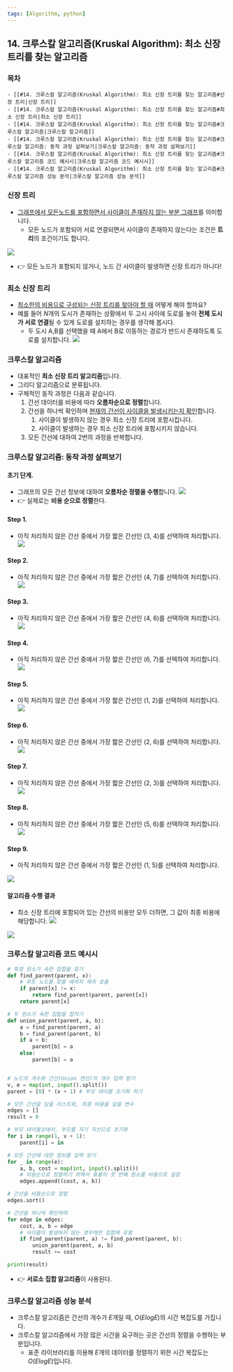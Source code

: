 ```yaml
---
tags: [Algorithm, python]
---
```



## 14. 크루스칼 알고리즘(Kruskal Algorithm): 최소 신장 트리를 찾는 알고리즘

### 목차
```ad-note
- [[#14. 크루스칼 알고리즘(Kruskal Algorithm): 최소 신장 트리를 찾는 알고리즘#신장 트리|신장 트리]]
- [[#14. 크루스칼 알고리즘(Kruskal Algorithm): 최소 신장 트리를 찾는 알고리즘#최소 신장 트리|최소 신장 트리]]
- [[#14. 크루스칼 알고리즘(Kruskal Algorithm): 최소 신장 트리를 찾는 알고리즘#크루스칼 알고리즘|크루스칼 알고리즘]]
- [[#14. 크루스칼 알고리즘(Kruskal Algorithm): 최소 신장 트리를 찾는 알고리즘#크루스칼 알고리즘: 동작 과정 살펴보기|크루스칼 알고리즘: 동작 과정 살펴보기]]
- [[#14. 크루스칼 알고리즘(Kruskal Algorithm): 최소 신장 트리를 찾는 알고리즘#크루스칼 알고리즘 코드 예시시|크루스칼 알고리즘 코드 예시시]]
- [[#14. 크루스칼 알고리즘(Kruskal Algorithm): 최소 신장 트리를 찾는 알고리즘#크루스칼 알고리즘 성능 분석|크루스칼 알고리즘 성능 분석]]
```


### 신장 트리
- <u>그래프에서 모든노드를 포함하면서 사이클이 존재하지 않는 부분 그래프</u>를 의미합니다.
	- 모든 노드가 포함되어 서로 연결되면서 사이클이 존재하지 않는다는 조건은 **트리**의 조건이기도 합니다. 

![](14.%20Kruskal.png)
- 👉 모든 노드가 포함되지 않거나, 노드 간 사이클이 발생하면 신장 트리가 아니다!

### 최소 신장 트리 
- <u>최소한의 비용으로 구성되는 신장 트리를 찾아야 할 때</u> 어떻게 해야 할까요?
- 예를 들어 $N$개의 도시가 존재하는 상황에서 두 고시 사이에 도로를 놓아 **전체 도시가 서로 연결**될 수 있게 도로를 설치하는 경우를 생각해 봅시다.
	- 두 도시 A,B를 선택했을 때 A에서 B로 이동하는 경로가 반드시 존재하도록 도로를 설치합니다.
![](14.%20Kruskal-1.png)

### 크루스칼 알고리즘
- 대표적인 **최소 신장 트리 알고리즘**입니다. 
- 그리디 알고리즘으로 분류됩니다. 
- 구체적인 동작 과정은 다음과 같습니다. 
	1. 간선 데이터를 비용에 따라 **오름차순으로 정렬**합니다. 
	2. 간선을 하나씩 확인하며 <u>현재의 간선이 사이클을 발생시키는지 확인</u>합니다.
		1) 사이클이 발생하지 않는 경우 최소 신장 트리에 포함시킵니다. 
		2) 사이클이 발생하는 경우 최소 신장 트리에 포함시키지 않습니다.
	3. 모든 간선에 대하여 2번의 과정을 반복합니다. 


### 크루스칼 알고리즘: 동작 과정 살펴보기
#### 초기 단계.
- 그래프의 모든 간선 정보에 대하여 **오름차순 정렬을 수행**합니다. 
![](14.%20Kruskal-2.png)
- 👉 실제로는 **비용 순으로 정렬**한다. 

#### Step 1. 
- 아직 처리하지 않은 간선 중에서 가장 짧은 간선인 (3, 4)를 선택하여 처리합니다. 
![](14.%20Kruskal-3.png)

#### Step 2. 
- 아직 처리하지 않은 간선 중에서 가장 짧은 간선인 (4, 7)를 선택하여 처리합니다. 
![](14.%20Kruskal-4.png)

#### Step 3. 
- 아직 처리하지 않은 간선 중에서 가장 짧은 간선인 (4, 6)를 선택하여 처리합니다. 
![](14.%20Kruskal-5.png)

#### Step 4. 
- 아직 처리하지 않은 간선 중에서 가장 짧은 간선인 (6, 7)를 선택하여 처리합니다. 
![](14.%20Kruskal-6.png)


#### Step 5. 
- 아직 처리하지 않은 간선 중에서 가장 짧은 간선인 (1, 2)를 선택하여 처리합니다. 
![](14.%20Kruskal-7.png)


#### Step 6. 
- 아직 처리하지 않은 간선 중에서 가장 짧은 간선인 (2, 6)를 선택하여 처리합니다. 
![](14.%20Kruskal-8.png)


#### Step 7. 
- 아직 처리하지 않은 간선 중에서 가장 짧은 간선인 (2, 3)를 선택하여 처리합니다. 
![](14.%20Kruskal-9.png)

#### Step 8. 
- 아직 처리하지 않은 간선 중에서 가장 짧은 간선인 (5, 6)를 선택하여 처리합니다. 
![](14.%20Kruskal-10.png)


#### Step 9. 
- 아직 처리하지 않은 간선 중에서 가장 짧은 간선인 (1, 5)를 선택하여 처리합니다. 

![](14.%20Kruskal-11.png)

#### 알고리즘 수행 결과
- 최소 신장 트리에 포함되어 있는 간선의 비용만 모두 더하면, 그 값이 최종 비용에 해당합니다. 
![](14.%20Kruskal-12.png)

![](14.%20Kruskal-13.png)

### 크루스칼 알고리즘 코드 예시시
```python
# 특정 원소가 속한 집합을 찾기 
def find_parent(parent, x):
	# 루트 노드를 찾을 때까지 재귀 호출
	if parent[x] != x:
		return find_parent(parent, parent[x])
	return parent[x]

# 두 원소가 속한 집합을 합치기
def union_parent(parent, a, b):
	a = find_parent(parent, a)
	b = find_parent(parent, b)
	if a < b:
		parent[b] = a
	else:
		parent[b] = a


# 노드의 개수와 간선(Union 연산)의 개수 입력 받기
v, e = map(int, input().split())
parent = [0] * (v + 1) # 부모 테이블 초기화 하기

# 모든 간선을 담을 리스트와, 최종 비용을 담을 변수
edges = []
result = 0

# 부모 테이블상에서, 부모를 자기 자신으로 초기화 
for i in range(1, v + 1):
	parent[i] = in

# 모든 간선에 대한 정보를 입력 받기
for _ in range(e):
	a, b, cost = map(int, input().split())
	# 비용순으로 정렬하기 위해서 튜플의 첫 번째 원소를 비용으로 설정
	edges.append((cost, a, b))

# 간선을 비용순으로 정렬
edges.sort()

# 간선을 하나씩 확인하며
for edge in edges:
	cost, a, b = edge
	# 사이클이 발생하지 않는 경우에만 집합에 포함
	if find_parent(parent, a) != find_parent(parent, b):
		union_parent(parent, a, b)
		result += cost

print(result)
```

- 👉 **서로소 집합 알고리즘**이 사용된다.

### 크루스칼 알고리즘 성능 분석
- 크루스칼 알고리즘은 간선의 개수가 $E$개일 때, $O(ElogE)$의 시간 복잡도를 가집니다.
- 크루스칼 알고리즘에서 가장 많은 시간을 요구하는 곳은 간선의 정렬을 수행하는 부분입니다. 
	- 표준 라이브러리를 이용해 $E$개의 데이터를 정렬하기 위한 시간 복잡도는 $O(ElogE)$입니다.

